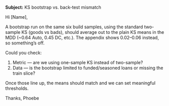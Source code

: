 **Subject:** KS bootstrap vs. back-test mismatch

Hi \[Name],

A bootstrap run on the same six build samples, using the standard two-sample KS (goods vs bads), should average out to the plain KS means in the MDD (\~0.64 Auto, 0.45 DC, etc.). The appendix shows 0.02–0.06 instead, so something’s off.

Could you check:

1. Metric — are we using one-sample KS instead of two-sample?
2. Data — is the bootstrap limited to funded/seasoned loans or missing the train slice?

Once those line up, the means should match and we can set meaningful thresholds.

Thanks,
Phoebe
